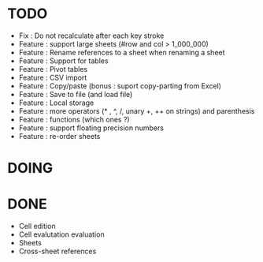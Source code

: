 TODO
====

- Fix : Do not recalculate after each key stroke
- Feature : support large sheets (#row and col > 1_000_000)
- Feature : Rename references to a sheet when renaming a sheet
- Feature : Support for tables
- Feature : Pivot tables
- Feature : CSV import
- Feature : Copy/paste (bonus : suport copy-parting from Excel)
- Feature : Save to file (and load file)
- Feature : Local storage
- Feature : more operators (* , ^, /, unary +, ++ on strings) and parenthesis 
- Feature : functions (which ones ?)
- Feature : support floating precision numbers
- Feature : re-order sheets


DOING
=====

DONE
====

- Cell edition
- Cell evalutation evaluation
- Sheets
- Cross-sheet references